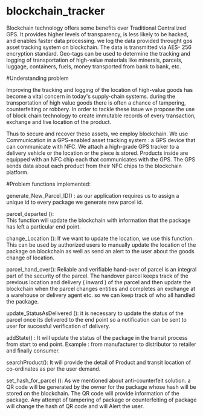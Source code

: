 # blockchain_tracker


Blockchain technology offers some benefits over Traditional Centralized GPS. It provides higher levels of transparency, is less likely to be hacked, and enables faster data processing.  we log the data provided throught gps asset tracking system on blockchain. The data is transmitted via AES- 256 encryption standard.
Geo-tags can be used to determine the tracking and logging of transportation of high-value materials like minerals, parcels, luggage, containers, fuels, money transported from bank to bank, etc. 



#Understanding problem

Improving the tracking and logging of the location of high-value goods has become a vital concern in today's supply-chain systems. during the transportation of high value goods there is often a chance of tampering, counterfeiting or robbery. In order to tackle these issue we propose the use of block chain technology to create immutable records of every transaction, exchange and live location of the product.

Thus to secure and recover these assets, we employ  blockchain. We use Communication in a GPS-enabled asset tracking system : a GPS device that can communicate with NFC. 
We  attach a high-grade GPS tracker to a  delivery vehicle or the location or the piece is stored. Products inside are equipped with an NFC chip each that communicates with the GPS. The GPS sends data about each product from their NFC chips to the blockchain platform.



#Problem functions implemented:

generate_New_Parcel_ID() : 
 as our application requires us to assign a unique id to every package we generate new parcel id.

parcel_departed ():  
This function will update the blockchain with information that the package has left a particular end point.

change_Location (): 
If we want to update the location, we use this function. This can be used by authorized users to manually update the location of the package on blockchain as well as send an alert to the user about the goods change of location.

parcel_hand_over(): 
Reliable and verifiable hand-over of parcel is an integral part of the security of the parcel. The handover parcel keeps track of the previous location and delivery ( inward ) of the parcel and then update the blockchain when the parcel changes entities and completes an exchange at a warehouse or delivery agent etc. so we can keep track of who all handled the package.

update_StatusAsDelivered ():
it is necessary to update the status of the parcel once its delivered to the end point so a notification can be sent to user for succesful verification of delivery.

addState() : 
It will update the status of the package  in the transit process from start to end point. 
Example : from manufacturer to distributor to retailer and finally consumer.

searchProduct(): 
It will provide the detail of Product and transit  location of co-ordinates as per the user demand.

set_hash_for_parcel ():
As we mentioned about anti-counterfeit solution. a QR code will be generated by the owner for the package whose hash will be stored on the blockchain. The QR code will provide information of the package. Any attempt of tampering of package or counterfeiting of package will change the hash of QR code and will Alert the user.


